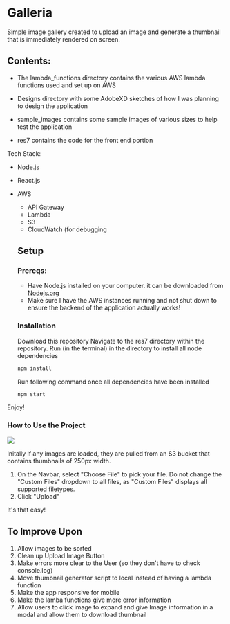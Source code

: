 # Galleria

Simple image gallery created to upload an image and generate a thumbnail that is immediately rendered on screen. 

## Contents:

- The lambda_functions directory contains the various AWS lambda functions used and set up on AWS

- Designs directory with some AdobeXD sketches of how I was planning to design the application

- sample_images contains some sample images of various sizes to help test the application

- res7 contains the code for the front end portion

Tech Stack:

* Node.js
* React.js
* AWS
  * API Gateway
  * Lambda
  * S3 
  * CloudWatch (for debugging
  
  
  ## Setup
  
  ### Prereqs: 
  * Have Node.js installed on your computer. it can be downloaded from [Nodejs.org](https://nodejs.org/en/)
  * Make sure I have the AWS instances running and not shut down to ensure the backend of the application actually works!
  
  ### Installation
  
  Download this repository
  Navigate to the res7 directory within the repository.
  Run (in the terminal) in the directory to install all node dependencies
  ```bash
  npm install
  ``` 
  Run following command once all dependencies have been installed
  ```bash
  npm start
  ``` 
Enjoy!
 
  
  ### How to Use the Project
  
  ![](demo_gif.gif)
  
  Initally if any images are loaded, they are pulled from an S3 bucket that contains thumbnails of 250px width.
  
  1. On the Navbar, select "Choose File" to pick your file. Do not change the "Custom Files" dropdown to all files, as "Custom Files" displays all supported filetypes.
  1. Click "Upload"
  
  It's that easy!
  
  
  ## To Improve Upon
  1. Allow images to be sorted
  1. Clean up Upload Image Button
  1. Make errors more clear to the User (so they don't have to check console.log)
  1. Move thumbnail generator script to local instead of having a lambda function
  1. Make the app responsive for mobile
  1. Make the lamba functions give more error information
  1. Allow users to click image to expand and give Image information in a modal and allow them to 
  download thumbnail
  
